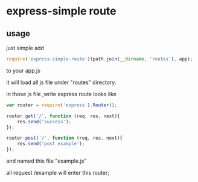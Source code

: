 # express-simple route

## usage
just simple add
```javascript
require('express-simple-route')(path.join(__dirname, 'routes'), app);
```
to your app.js

it will load all js file under "routes" directory.

in those js file ,write express route looks like
 
```javascript
var router = require('express').Router();

router.get('/', function (req, res, next){
	res.send('success');
});

router.post('/', function (req, res, next){
	res.send('post example');
});
```

and named this file "example.js"

all request /example will enter this router;